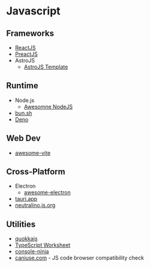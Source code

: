 # Javascript

## Frameworks
- [ReactJS](../javascript/reactjs)
- [PreactJS](https://preactjs.com)
- AstroJS
  - [AstroJS Template](https://github.com/nerdymomocat-templates/webtrotion-astro-notion-cms-website-blog)

## Runtime
- Node.js
	- [Awesomne NodeJS](https://github.com/sindresorhus/awesome-nodejs)
- [bun.sh](https://bun.sh)
- [Deno](https://deno.com/)
## Web Dev
- [awesome-vite](https://github.com/vitejs/awesome-vite)

## Cross-Platform
- Electron
  - [awesome-electron](https://github.com/sindresorhus/awesome-electron)
- [tauri.app](https://tauri.app)
- [neutralino.js.org](https://neutralino.js.org)

## Utilities
- [quokkajs](https://quokkajs.com)
- [TypeScript Worksheet](https://marketplace.visualstudio.com/items?itemName=chwoerz.ts-worksheet)
- [console-ninja](https://console-ninja.com/)
- [caniuse.com](https://caniuse.com) - JS code browser compatibility check
